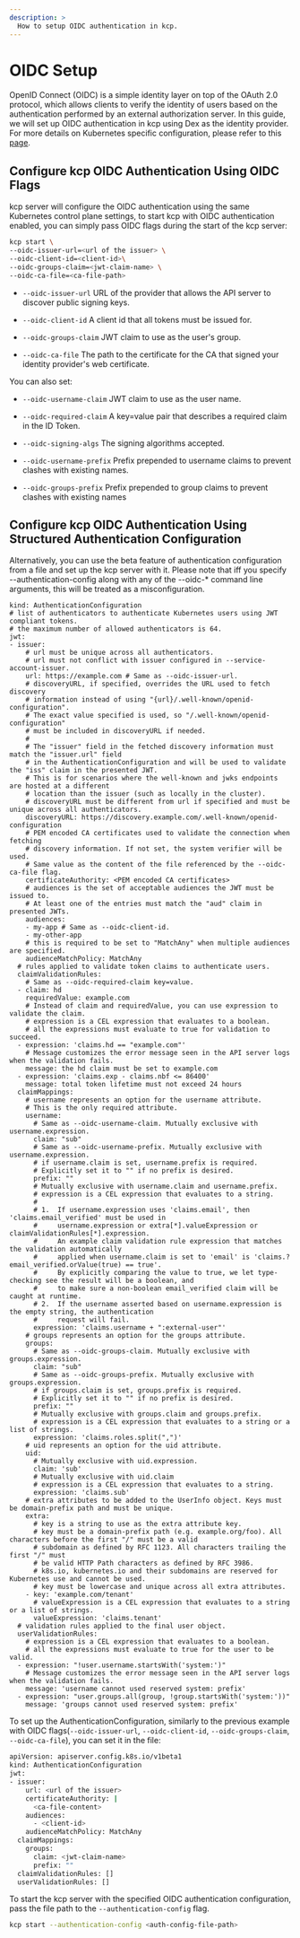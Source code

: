 ```yaml
---
description: >
  How to setup OIDC authentication in kcp.
---
```


# OIDC Setup

OpenID Connect (OIDC) is a simple identity layer on top of the OAuth 2.0 protocol, which allows clients to verify the identity of users based on the authentication performed by an external authorization server. In this guide, we will set up OIDC authentication in kcp using Dex as the identity provider.
For more details on Kubernetes specific configuration, please refer to this [page](https://kubernetes.io/docs/reference/access-authn-authz/authentication/#openid-connect-tokens).


## Configure kcp OIDC Authentication Using OIDC Flags

kcp server will configure the OIDC authentication using the same Kubernetes control plane settings, to start kcp with OIDC authentication enabled, you can simply pass OIDC flags during the start of the kcp server:

```bash
kcp start \
--oidc-issuer-url=<url of the issuer> \
--oidc-client-id=<client-id>\
--oidc-groups-claim=<jwt-claim-name> \
--oidc-ca-file=<ca-file-path>
```
- `--oidc-issuer-url` URL of the provider that allows the API server to discover public signing keys.

- `--oidc-client-id` A client id that all tokens must be issued for.

- `--oidc-groups-claim` JWT claim to use as the user's group.

- `--oidc-ca-file` The path to the certificate for the CA that signed your identity provider's web certificate.

You can also set:

- `--oidc-username-claim` JWT claim to use as the user name.

- `--oidc-required-claim` A key=value pair that describes a required claim in the ID Token.

- `--oidc-signing-algs` The signing algorithms accepted.

- `--oidc-username-prefix` Prefix prepended to username claims to prevent clashes with existing names.

- `--oidc-groups-prefix` Prefix prepended to group claims to prevent clashes with existing names

## Configure kcp OIDC Authentication Using Structured Authentication Configuration

Alternatively, you can use the beta feature of authentication configuration from a file and set up the kcp server with it.
Please note that iff you specify --authentication-config along with any of the --oidc-* command line arguments, this will be treated as a misconfiguration.

```bashapiVersion: apiserver.config.k8s.io/v1beta1
kind: AuthenticationConfiguration
# list of authenticators to authenticate Kubernetes users using JWT compliant tokens.
# the maximum number of allowed authenticators is 64.
jwt:
- issuer:
    # url must be unique across all authenticators.
    # url must not conflict with issuer configured in --service-account-issuer.
    url: https://example.com # Same as --oidc-issuer-url.
    # discoveryURL, if specified, overrides the URL used to fetch discovery
    # information instead of using "{url}/.well-known/openid-configuration".
    # The exact value specified is used, so "/.well-known/openid-configuration"
    # must be included in discoveryURL if needed.
    #
    # The "issuer" field in the fetched discovery information must match the "issuer.url" field
    # in the AuthenticationConfiguration and will be used to validate the "iss" claim in the presented JWT.
    # This is for scenarios where the well-known and jwks endpoints are hosted at a different
    # location than the issuer (such as locally in the cluster).
    # discoveryURL must be different from url if specified and must be unique across all authenticators.
    discoveryURL: https://discovery.example.com/.well-known/openid-configuration
    # PEM encoded CA certificates used to validate the connection when fetching
    # discovery information. If not set, the system verifier will be used.
    # Same value as the content of the file referenced by the --oidc-ca-file flag.
    certificateAuthority: <PEM encoded CA certificates>
    # audiences is the set of acceptable audiences the JWT must be issued to.
    # At least one of the entries must match the "aud" claim in presented JWTs.
    audiences:
    - my-app # Same as --oidc-client-id.
    - my-other-app
    # this is required to be set to "MatchAny" when multiple audiences are specified.
    audienceMatchPolicy: MatchAny
  # rules applied to validate token claims to authenticate users.
  claimValidationRules:
    # Same as --oidc-required-claim key=value.
  - claim: hd
    requiredValue: example.com
    # Instead of claim and requiredValue, you can use expression to validate the claim.
    # expression is a CEL expression that evaluates to a boolean.
    # all the expressions must evaluate to true for validation to succeed.
  - expression: 'claims.hd == "example.com"'
    # Message customizes the error message seen in the API server logs when the validation fails.
    message: the hd claim must be set to example.com
  - expression: 'claims.exp - claims.nbf <= 86400'
    message: total token lifetime must not exceed 24 hours
  claimMappings:
    # username represents an option for the username attribute.
    # This is the only required attribute.
    username:
      # Same as --oidc-username-claim. Mutually exclusive with username.expression.
      claim: "sub"
      # Same as --oidc-username-prefix. Mutually exclusive with username.expression.
      # if username.claim is set, username.prefix is required.
      # Explicitly set it to "" if no prefix is desired.
      prefix: ""
      # Mutually exclusive with username.claim and username.prefix.
      # expression is a CEL expression that evaluates to a string.
      #
      # 1.  If username.expression uses 'claims.email', then 'claims.email_verified' must be used in
      #     username.expression or extra[*].valueExpression or claimValidationRules[*].expression.
      #     An example claim validation rule expression that matches the validation automatically
      #     applied when username.claim is set to 'email' is 'claims.?email_verified.orValue(true) == true'.
      #     By explicitly comparing the value to true, we let type-checking see the result will be a boolean, and
      #     to make sure a non-boolean email_verified claim will be caught at runtime.
      # 2.  If the username asserted based on username.expression is the empty string, the authentication
      #     request will fail.
      expression: 'claims.username + ":external-user"'
    # groups represents an option for the groups attribute.
    groups:
      # Same as --oidc-groups-claim. Mutually exclusive with groups.expression.
      claim: "sub"
      # Same as --oidc-groups-prefix. Mutually exclusive with groups.expression.
      # if groups.claim is set, groups.prefix is required.
      # Explicitly set it to "" if no prefix is desired.
      prefix: ""
      # Mutually exclusive with groups.claim and groups.prefix.
      # expression is a CEL expression that evaluates to a string or a list of strings.
      expression: 'claims.roles.split(",")'
    # uid represents an option for the uid attribute.
    uid:
      # Mutually exclusive with uid.expression.
      claim: 'sub'
      # Mutually exclusive with uid.claim
      # expression is a CEL expression that evaluates to a string.
      expression: 'claims.sub'
    # extra attributes to be added to the UserInfo object. Keys must be domain-prefix path and must be unique.
    extra:
      # key is a string to use as the extra attribute key.
      # key must be a domain-prefix path (e.g. example.org/foo). All characters before the first "/" must be a valid
      # subdomain as defined by RFC 1123. All characters trailing the first "/" must
      # be valid HTTP Path characters as defined by RFC 3986.
      # k8s.io, kubernetes.io and their subdomains are reserved for Kubernetes use and cannot be used.
      # key must be lowercase and unique across all extra attributes.
    - key: 'example.com/tenant'
      # valueExpression is a CEL expression that evaluates to a string or a list of strings.
      valueExpression: 'claims.tenant'
  # validation rules applied to the final user object.
  userValidationRules:
    # expression is a CEL expression that evaluates to a boolean.
    # all the expressions must evaluate to true for the user to be valid.
  - expression: "!user.username.startsWith('system:')"
    # Message customizes the error message seen in the API server logs when the validation fails.
    message: 'username cannot used reserved system: prefix'
  - expression: "user.groups.all(group, !group.startsWith('system:'))"
    message: 'groups cannot used reserved system: prefix'
```

To set up the AuthenticationConfiguration, similarly to the previous example with OIDC flags(`--oidc-issuer-url`, `--oidc-client-id`, `--oidc-groups-claim`, `--oidc-ca-file`), you can set it in the file:

```bash
apiVersion: apiserver.config.k8s.io/v1beta1
kind: AuthenticationConfiguration
jwt:
- issuer:
    url: <url of the issuer>
    certificateAuthority: |
      <ca-file-content>
    audiences:
      - <client-id>
    audienceMatchPolicy: MatchAny
  claimMappings:
    groups:
      claim: <jwt-claim-name>
      prefix: ""
  claimValidationRules: []
  userValidationRules: []
```

To start the kcp server with the specified OIDC authentication configuration, pass the file path to the `--authentication-config` flag.

```bash
kcp start --authentication-config <auth-config-file-path>
```
